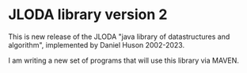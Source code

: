 # JLODA library version 2

This is new release of the JLODA "java library of datastructures and algorithm", implemented by Daniel Huson 2002-2023.

I am writing a new set of programs that will use this library via MAVEN.




